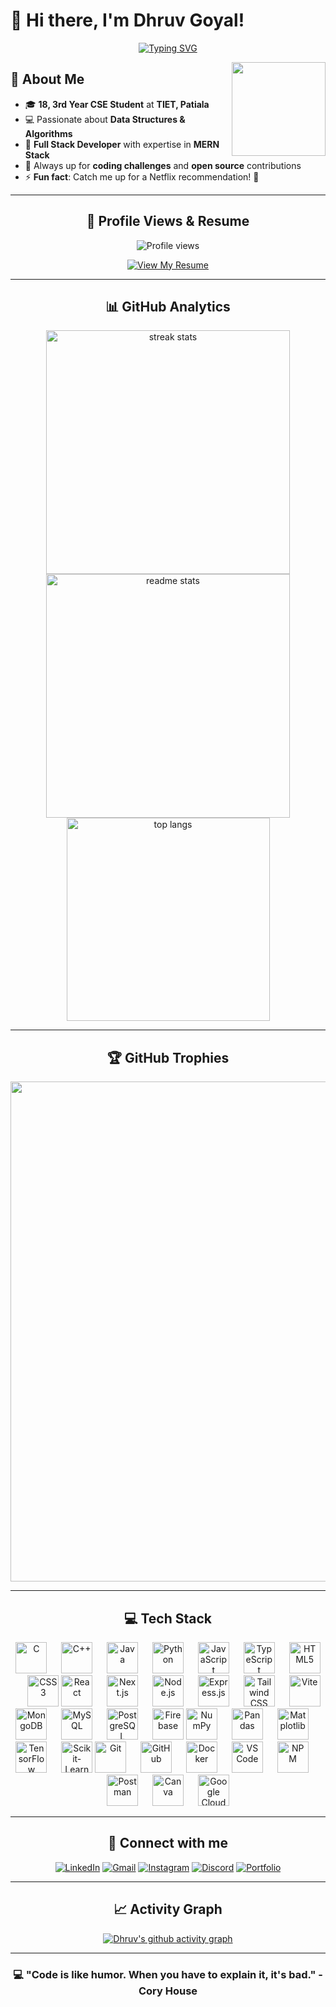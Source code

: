 # 👋 Hi there, I'm Dhruv Goyal!

<div align="center">
  
[![Typing SVG](https://readme-typing-svg.demolab.com/?lines=18-year-old+Tech+Geek+%F0%9F%91%A8%F0%9F%8F%BB%E2%80%8D%F0%9F%92%BB;Computer+Science+Engineering+Student;TIET+Patiala+%7C+3rd+Year;DSA+Problem+Solver+%F0%9F%92%AA;Full+Stack+Developer+%F0%9F%9A%80;Always+learning+new+technologies!&font=Fira%20Code&center=true&width=440&height=45&color=f75c7e&vCenter=true&pause=1000&size=22)](https://github.com/DhruvGoyal404)

</div>

<img align="right" height="150" src="https://i.giphy.com/media/v1.Y2lkPTc5MGI3NjExY3Q3N2cwMTJpcnh6bGlkaHZmOGpmZmZpcHNvY3h3d2h5azZoc2VkbyZlcD12MV9pbnRlcm5hbF9naWZfYnlfaWQmY3Q9Zw/JIX9t2j0ZTN9S/giphy.gif" />

## 🚀 About Me

- 🎓 **18, 3rd Year CSE Student** at **TIET, Patiala**  
- 💻 Passionate about **Data Structures & Algorithms**  
- 📱 **Full Stack Developer** with expertise in **MERN Stack**  
- 🎯 Always up for **coding challenges** and **open source** contributions  
- ⚡ **Fun fact**: Catch me up for a Netflix recommendation! 🧩

---

<div align="center">

## 👀 Profile Views & Resume

<img src="https://komarev.com/ghpvc/?username=DhruvGoyal404&label=Profile%20views&color=61dafb&style=flat" alt="Profile views" />

[![View My Resume](https://img.shields.io/badge/View%20My%20Resume-FF5722?style=for-the-badge&logo=readme&logoColor=white)](https://dhruvgoyal.tech/me)

</div>

---

<div align="center">

## 📊 GitHub Analytics

<img width="390" src="https://github-readme-streak-stats.herokuapp.com/?user=DhruvGoyal404&count_private=true&theme=react&border_radius=10" alt="streak stats"/>
<img width="390" src="https://github-readme-stats.vercel.app/api?username=DhruvGoyal404&count_private=true&show_icons=true&theme=react&rank_icon=github&border_radius=10" alt="readme stats" />

<br/>

<img width="325" align="center" src="https://github-readme-stats.vercel.app/api/top-langs/?username=DhruvGoyal404&hide=HTML&langs_count=8&layout=compact&theme=react&border_radius=10&size_weight=0.5&count_weight=0.5&exclude_repo=github-readme-stats" alt="top langs" />

</div>

---

<div align="center">

## 🏆 GitHub Trophies
<p align="center">
  <img width="800" src="https://github-profile-trophy.vercel.app/?username=DhruvGoyal404&column=8&theme=react&margin-h=15&margin-w=5&no-bg=true">
</p>

</div>

---

<div align="center">

## 💻 Tech Stack
<img src="https://cdn.jsdelivr.net/gh/devicons/devicon/icons/c/c-original.svg" height="50" alt="C" title="C" />
<img width="15" />
<img src="https://cdn.jsdelivr.net/gh/devicons/devicon/icons/cplusplus/cplusplus-original.svg" height="50" alt="C++" title="C++" />
<img width="15" />
<img src="https://cdn.jsdelivr.net/gh/devicons/devicon/icons/java/java-original.svg" height="50" alt="Java" title="Java" />
<img width="15" />
<img src="https://cdn.jsdelivr.net/gh/devicons/devicon/icons/python/python-original.svg" height="50" alt="Python" title="Python" />
<img width="15" />
<img src="https://cdn.jsdelivr.net/gh/devicons/devicon/icons/javascript/javascript-original.svg" height="50" alt="JavaScript" title="JavaScript" />
<img width="15" />
<img src="https://cdn.jsdelivr.net/gh/devicons/devicon/icons/typescript/typescript-original.svg" height="50" alt="TypeScript" title="TypeScript" />
<img width="15" />
<img src="https://cdn.jsdelivr.net/gh/devicons/devicon/icons/html5/html5-original.svg" height="50" alt="HTML5" title="HTML5" />
<img width="15" />
<img src="https://cdn.jsdelivr.net/gh/devicons/devicon/icons/css3/css3-original.svg" height="50" alt="CSS3" title="CSS3" />
<img src="https://cdn.jsdelivr.net/gh/devicons/devicon/icons/react/react-original.svg" height="50" alt="React" title="React" />
<img width="15" />
<img src="https://cdn.jsdelivr.net/gh/devicons/devicon/icons/nextjs/nextjs-original.svg" height="50" alt="Next.js" title="Next.js" />
<img width="15" />
<img src="https://cdn.jsdelivr.net/gh/devicons/devicon/icons/nodejs/nodejs-original.svg" height="50" alt="Node.js" title="Node.js" />
<img width="15" />
<img src="https://cdn.jsdelivr.net/gh/devicons/devicon/icons/express/express-original.svg" height="50" alt="Express.js" title="Express.js" />
<img width="15" />
<img src="https://cdn.jsdelivr.net/gh/devicons/devicon/icons/tailwindcss/tailwindcss-original-wordmark.svg" height="50" alt="Tailwind CSS" title="Tailwind CSS" />
<img width="15" />
<img src="https://cdn.jsdelivr.net/gh/devicons/devicon/icons/vitejs/vitejs-original.svg" height="50" alt="Vite" title="Vite" />
<img src="https://cdn.jsdelivr.net/gh/devicons/devicon/icons/mongodb/mongodb-original.svg" height="50" alt="MongoDB" title="MongoDB" />
<img width="15" />
<img src="https://cdn.jsdelivr.net/gh/devicons/devicon/icons/mysql/mysql-original.svg" height="50" alt="MySQL" title="MySQL" />
<img width="15" />
<img src="https://cdn.jsdelivr.net/gh/devicons/devicon/icons/postgresql/postgresql-original.svg" height="50" alt="PostgreSQL" title="PostgreSQL" />
<img width="15" />
<img src="https://cdn.jsdelivr.net/gh/devicons/devicon/icons/firebase/firebase-plain.svg" height="50" alt="Firebase" title="Firebase" />
<img src="https://cdn.jsdelivr.net/gh/devicons/devicon/icons/numpy/numpy-original.svg" height="50" alt="NumPy" title="NumPy" />
<img width="15" />
<img src="https://cdn.jsdelivr.net/gh/devicons/devicon/icons/pandas/pandas-original.svg" height="50" alt="Pandas" title="Pandas" />
<img width="15" />
<img src="https://cdn.jsdelivr.net/gh/devicons/devicon/icons/matplotlib/matplotlib-original.svg" height="50" alt="Matplotlib" title="Matplotlib" />
<img width="15" />
<img src="https://cdn.jsdelivr.net/gh/devicons/devicon/icons/tensorflow/tensorflow-original.svg" height="50" alt="TensorFlow" title="TensorFlow" />
<img width="15" />
<img src="https://cdn.jsdelivr.net/gh/devicons/devicon/icons/scikitlearn/scikitlearn-original.svg" height="50" alt="Scikit-Learn" title="Scikit-Learn" />
<img src="https://cdn.jsdelivr.net/gh/devicons/devicon/icons/git/git-original.svg" height="50" alt="Git" title="Git" />
<img width="15" />
<img src="https://cdn.jsdelivr.net/gh/devicons/devicon/icons/github/github-original.svg" height="50" alt="GitHub" title="GitHub" />
<img width="15" />
<img src="https://cdn.jsdelivr.net/gh/devicons/devicon/icons/docker/docker-original.svg" height="50" alt="Docker" title="Docker" />
<img width="15" />
<img src="https://cdn.jsdelivr.net/gh/devicons/devicon/icons/vscode/vscode-original.svg" height="50" alt="VS Code" title="VS Code" />
<img width="15" />
<img src="https://cdn.jsdelivr.net/gh/devicons/devicon/icons/npm/npm-original-wordmark.svg" height="50" alt="NPM" title="NPM" />
<img width="15" />
<img src="https://cdn.jsdelivr.net/gh/devicons/devicon/icons/postman/postman-original.svg" height="50" alt="Postman" title="Postman" />
<img width="15" />
<img src="https://cdn.jsdelivr.net/gh/devicons/devicon/icons/canva/canva-original.svg" height="50" alt="Canva" title="Canva" />
<img width="15" />
<img src="https://cdn.jsdelivr.net/gh/devicons/devicon/icons/googlecloud/googlecloud-original.svg" height="50" alt="Google Cloud" title="Google Cloud" />
</div>

---

<div align="center">

## 🤝 Connect with me

[![LinkedIn](https://img.shields.io/badge/LinkedIn-0077B5?style=for-the-badge&logo=linkedin&logoColor=white)](https://www.linkedin.com/in/DhruvGoyalThapar/)
[![Gmail](https://img.shields.io/badge/Gmail-D14836?style=for-the-badge&logo=gmail&logoColor=white)](mailto:dhruv621999goyal@gmail.com)
[![Instagram](https://img.shields.io/badge/Instagram-E4405F?style=for-the-badge&logo=instagram&logoColor=white)](https://www.instagram.com/agent__dg)
[![Discord](https://img.shields.io/badge/Discord-7289DA?style=for-the-badge&logo=discord&logoColor=white)](https://discord.com/channels/538672958110171137/705433309160669190)
[![Portfolio](https://img.shields.io/badge/Portfolio-FF5722?style=for-the-badge&logo=todoist&logoColor=white)](https://dhruvgoyalportfolio.vercel.app/)

</div>

---

<div align="center">

## 📈 Activity Graph
[![Dhruv's github activity graph](https://github-readme-activity-graph.vercel.app/graph?username=DhruvGoyal404&bg_color=20232a&color=61dafb&line=61dafb&point=61dafb&area=true&hide_border=true)](https://github.com/ashutosh00710/github-readme-activity-graph)

</div>

---

<div align="center">

### 💻 "Code is like humor. When you have to explain it, it's bad." - Cory House

</div>

